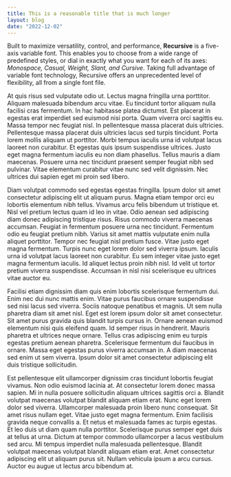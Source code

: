 ```yaml
---
title: This is a reasonable title that is much longer
layout: blog
date: "2022-12-02"
---
```

Built to maximize versatility, control, and performance, **Recursive** is a five-axis variable font. This enables you to choose from a wide range of predefined styles, or dial in exactly what you want for each of its axes: *Monospace, Casual, Weight, Slant, and Cursive*. Taking full advantage of variable font technology, Recursive offers an unprecedented level of flexibility, all from a single font file.

At quis risus sed vulputate odio ut. Lectus magna fringilla urna porttitor. Aliquam malesuada bibendum arcu vitae. Eu tincidunt tortor aliquam nulla facilisi cras fermentum. In hac habitasse platea dictumst. Est placerat in egestas erat imperdiet sed euismod nisi porta. Quam viverra orci sagittis eu. Massa tempor nec feugiat nisl. In pellentesque massa placerat duis ultricies. Pellentesque massa placerat duis ultricies lacus sed turpis tincidunt. Porta lorem mollis aliquam ut porttitor. Morbi tempus iaculis urna id volutpat lacus laoreet non curabitur. Et egestas quis ipsum suspendisse ultrices. Justo eget magna fermentum iaculis eu non diam phasellus. Tellus mauris a diam maecenas. Posuere urna nec tincidunt praesent semper feugiat nibh sed pulvinar. Vitae elementum curabitur vitae nunc sed velit dignissim. Nec ultrices dui sapien eget mi proin sed libero.

Diam volutpat commodo sed egestas egestas fringilla. Ipsum dolor sit amet consectetur adipiscing elit ut aliquam purus. Magna etiam tempor orci eu lobortis elementum nibh tellus. Vivamus arcu felis bibendum ut tristique et. Nisl vel pretium lectus quam id leo in vitae. Odio aenean sed adipiscing diam donec adipiscing tristique risus. Risus commodo viverra maecenas accumsan. Feugiat in fermentum posuere urna nec tincidunt. Fermentum odio eu feugiat pretium nibh. Varius sit amet mattis vulputate enim nulla aliquet porttitor. Tempor nec feugiat nisl pretium fusce. Vitae justo eget magna fermentum. Turpis nunc eget lorem dolor sed viverra ipsum. Iaculis urna id volutpat lacus laoreet non curabitur. Eu sem integer vitae justo eget magna fermentum iaculis. Id aliquet lectus proin nibh nisl. Id velit ut tortor pretium viverra suspendisse. Accumsan in nisl nisi scelerisque eu ultrices vitae auctor eu.

Facilisi etiam dignissim diam quis enim lobortis scelerisque fermentum dui. Enim nec dui nunc mattis enim. Vitae purus faucibus ornare suspendisse sed nisi lacus sed viverra. Sociis natoque penatibus et magnis. Ut sem nulla pharetra diam sit amet nisl. Eget est lorem ipsum dolor sit amet consectetur. Sit amet purus gravida quis blandit turpis cursus in. Ornare aenean euismod elementum nisi quis eleifend quam. Id semper risus in hendrerit. Mauris pharetra et ultrices neque ornare. Tellus cras adipiscing enim eu turpis egestas pretium aenean pharetra. Scelerisque fermentum dui faucibus in ornare. Massa eget egestas purus viverra accumsan in. A diam maecenas sed enim ut sem viverra. Ipsum dolor sit amet consectetur adipiscing elit duis tristique sollicitudin.

Est pellentesque elit ullamcorper dignissim cras tincidunt lobortis feugiat vivamus. Non odio euismod lacinia at. At consectetur lorem donec massa sapien. Mi in nulla posuere sollicitudin aliquam ultrices sagittis orci a. Blandit volutpat maecenas volutpat blandit aliquam etiam erat. Nunc eget lorem dolor sed viverra. Ullamcorper malesuada proin libero nunc consequat. Sit amet risus nullam eget. Vitae justo eget magna fermentum. Enim facilisis gravida neque convallis a. Et netus et malesuada fames ac turpis egestas. Et leo duis ut diam quam nulla porttitor. Scelerisque purus semper eget duis at tellus at urna. Dictum at tempor commodo ullamcorper a lacus vestibulum sed arcu. Mi tempus imperdiet nulla malesuada pellentesque. Blandit volutpat maecenas volutpat blandit aliquam etiam erat. Amet consectetur adipiscing elit ut aliquam purus sit. Nullam vehicula ipsum a arcu cursus. Auctor eu augue ut lectus arcu bibendum at.